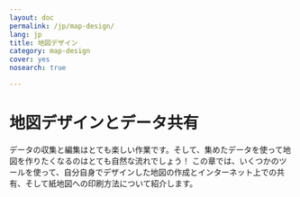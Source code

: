 ```yaml
---
layout: doc
permalink: /jp/map-design/
lang: jp
title: 地図デザイン
category: map-design
cover: yes
nosearch: true

---
```


地図デザインとデータ共有
==========================
データの収集と編集はとても楽しい作業です。そして、集めたデータを使って地図を作りたくなるのはとても自然な流れでしょう！ この章では、いくつかのツールを使って、自分自身でデザインした地図の作成とインターネット上での共有、そして紙地図への印刷方法について紹介します。
